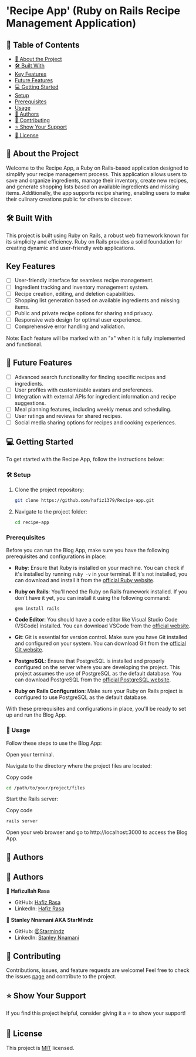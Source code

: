 # 'Recipe App' (Ruby on Rails Recipe Management Application)

## 📗 Table of Contents

- [📖 About the Project](#about-project)
- [🛠 Built With](#built-with)
- [Key Features](#key-features)
- [Future Features](#future-features)
- [💻 Getting Started](#getting-started)
- [Setup](#setup)
- [Prerequisites](#prerequisites)
- [Usage](#usage)
- [👥 Authors](#authors)
- [🤝 Contributing](#contributing)
- [⭐️ Show Your Support](#support)
- [📜 License](#license)

## 📖 About the Project <a name="about-project"></a>

Welcome to the Recipe App, a Ruby on Rails-based application designed to simplify your recipe management process. This application allows users to save and organize ingredients, manage their inventory, create new recipes, and generate shopping lists based on available ingredients and missing items. Additionally, the app supports recipe sharing, enabling users to make their culinary creations public for others to discover.

## 🛠 Built With <a name="built-with"></a>

This project is built using Ruby on Rails, a robust web framework known for its simplicity and efficiency. Ruby on Rails provides a solid foundation for creating dynamic and user-friendly web applications.

##  Key Features <a name="key-features"></a>

- [ ] User-friendly interface for seamless recipe management.
- [ ] Ingredient tracking and inventory management system.
- [ ] Recipe creation, editing, and deletion capabilities.
- [ ] Shopping list generation based on available ingredients and missing items.
- [ ] Public and private recipe options for sharing and privacy.
- [ ] Responsive web design for optimal user experience.
- [ ] Comprehensive error handling and validation.

Note: Each feature will be marked with an "x" when it is fully implemented and functional.

## 🔭 Future Features <a name="future-features"></a>

- [ ] Advanced search functionality for finding specific recipes and ingredients.
- [ ] User profiles with customizable avatars and preferences.
- [ ] Integration with external APIs for ingredient information and recipe suggestions.
- [ ] Meal planning features, including weekly menus and scheduling.
- [ ] User ratings and reviews for shared recipes.
- [ ] Social media sharing options for recipes and cooking experiences.

## 💻 Getting Started <a name="getting-started"></a>

To get started with the Recipe App, follow the instructions below:

### 🛠 Setup <a name="setup"></a>

1. Clone the project repository:

   ```bash
   git clone https://github.com/hafiz1379/Recipe-app.git
    ```
2. Navigate to the project folder:

   ```bash
   cd recipe-app
   ```
### Prerequisites <a name="prerequisites"></a>
Before you can run the Blog App, make sure you have the following prerequisites and configurations in place:

- **Ruby**: Ensure that Ruby is installed on your machine. You can check if it's installed by running `ruby -v` in your terminal. If it's not installed, you can download and install it from the [official Ruby website](https://www.ruby-lang.org/en/documentation/installation/).

- **Ruby on Rails**: You'll need the Ruby on Rails framework installed. If you don't have it yet, you can install it using the following command:
  ```
  gem install rails
  ```

- **Code Editor**: You should have a code editor like Visual Studio Code (VSCode) installed. You can download VSCode from the [official website](https://code.visualstudio.com/).

- **Git**: Git is essential for version control. Make sure you have Git installed and configured on your system. You can download Git from the [official Git website](https://git-scm.com/downloads).

- **PostgreSQL**: Ensure that PostgreSQL is installed and properly configured on the server where you are developing the project. This project assumes the use of PostgreSQL as the default database. You can download PostgreSQL from the [official PostgreSQL website](https://www.postgresql.org/download/).

- **Ruby on Rails Configuration**: Make sure your Ruby on Rails project is configured to use PostgreSQL as the default database.

With these prerequisites and configurations in place, you'll be ready to set up and run the Blog App.

### 📖 Usage <a name="usage"></a>
Follow these steps to use the Blog App:

Open your terminal.

Navigate to the directory where the project files are located:

Copy code
```bash
cd /path/to/your/project/files
```
Start the Rails server:

Copy code
```bash
rails server
```
Open your web browser and go to http://localhost:3000 to access the Blog App.

## 👥 Authors <a name="authors"></a>

## 👥 Authors <a name="author"></a>

👤 **Hafizullah Rasa**
- GitHub: [Hafiz Rasa](https://https://github.com/hafiz1379)
- LinkedIn: [Hafiz Rasa](https://www.linkedin.com/in/hafiz1379)

👤 **Stanley Nnamani AKA StarMindz**
- GitHub: [@Starmindz](https://github.com/StarMindz)
- LinkedIn: [Stanley Nnamani](https://www.linkedin.com/in/stanley-nnamani/)

## 🤝 Contributing <a name="contributing"></a>

Contributions, issues, and feature requests are welcome! 
Feel free to check the issues [page](https://github.com/hafiz1379/Recipe-app) and contribute to the project.

## ⭐️ Show Your Support <a name="support"></a>
If you find this project helpful, consider giving it a ⭐️ to show your support!

## 📜 License <a name="license"></a>
This project is [MIT](./LICENSE) licensed.
